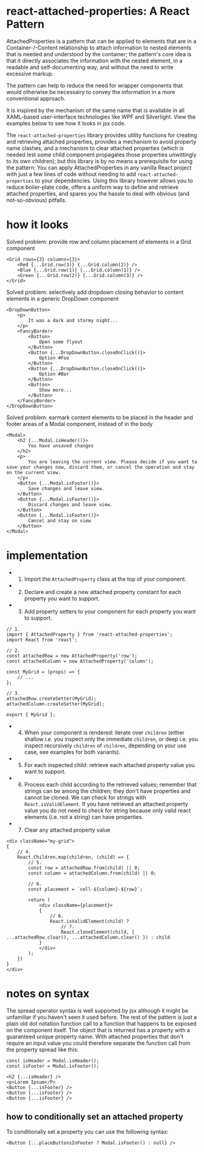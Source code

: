 # react-attached-properties: A React Pattern

AttachedProperties is a pattern that can be applied to elements that are in a Container-/-Content relationship to attach information to nested elements that is needed and understood by the container; the pattern's core idea is that it directly associates the information with the nested element, in a readable and self-documenting way, and without the need to write excessive markup.

The pattern can help to reduce the need for wrapper components that would otherwise be necessairy to convey the information in a more conventional approach.

It is inspired by the mechanism of the same name that is available in all XAML-based user-interface technologies like WPF and Silverlight.
View the examples below to see how it looks in jsx code.

The `react-attached-properties` library provides utility functions for creating and retrieving attached properties, provides a mechanism to avoid property name clashes, and a mechanism to clear attached properties (which is needed lest some child component propagates those properties unwittingly to its own children); but this library is by no means a prerequisite for using the pattern: You can apply AttachedProperties in any vanilla React project with just a few lines of code without needing to add `react-attached-properties` to your dependencies. Using this library however allows you to reduce boiler-plate code, offers a uniform way to define and retrieve attached properties, and spares you the hassle to deal with obvious (and not-so-obvious) pitfalls.

# how it looks

Solved problem: provide row and column placement of elements in a Grid component
```
<Grid rows={3} columns={3}>
    <Red {...Grid.row(3)} {...Grid.column(2)} />
    <Blue {...Grid.row(1)} {...Grid.column(1)} />
    <Green {...Grid.row(2)} {...Grid.column(3)} />
</Grid>
```

Solved problem: selectively add dropdown closing behavior to content elements in a generic DropDown component
```
<DropDownButton>
    <p>
        It was a dark and stormy night...
    </p>
    <FancyBorder>
        <Button>
            Open some flyout
        </Button>
        <Button {...DropDownButton.closeOnClick()}>
            Option #Foo
        </Button>
        <Button {...DropDownButton.closeOnClick()}>
            Option #Bar
        </Button>
        <Button>
            Show more...
        </Button>
    </FancyBorder>
</DropDownButton>
```

Solved problem: earmark content elements to be placed in the header and footer areas of a Modal component, instead of in the body
```
<Modal>
    <h2 {...Modal.isHeader()}>
        You have unsaved changes
    </h2>
    <p>
        You are leaving the current view. Please decide if you want to save your changes now, discard them, or cancel the operation and stay on the current view.
    </p>
    <Button {...Modal.isFooter()}>
        Save changes and leave view.
    </Button>
    <Button {...Modal.isFooter()}>
        Discard changes and leave view.
    </Button>
    <Button {...Modal.isFooter()}>
        Cancel and stay on view
    </Button>
</Modal>
```

# implementation

- 1. Import the `AttachedProperty` class at the top of your component.
- 2. Declare and create a new attached property constant for each property you want to support.
- 3. Add property setters to your component for each property you want to support.
```
// 1.
import { AttachedProperty } from 'react-attached-properties';
import React from 'react';

// 2.
const attachedRow = new AttachedProperty('row');
const attachedColumn = new AttachedProperty('column');

const MyGrid = (props) => {
    // ...
};

// 3.
attachedRow.createSetter(MyGrid);
attachedColumn.createSetter(MyGrid);

export { MyGrid };
```

- 4. When your component is rendered: iterate over `children` (either shallow i.e. you inspect only the immediate `children`, or deep i.e. you inspect recursively `children` of `children`, depending on your use case, see examples for both variants).
- 5. For each inspected child: retrieve each attached property value you want to support.
- 6. Process each child according to the retrieved values; remember that strings can be among the children; they don't have properties and cannot be cloned. We can check for strings with `React.isValidElement`. If you have retrieved an attached property value you do not need to check for string because only valid react elements (i.e. not a string) can have properties.
- 7. Clear any attached property value
```
<div className="my-grid">
{
    // 4.
    React.Children.map(children, (child) => {
        // 5.
        const row = attachedRow.from(child) || 0;
        const column = attachedColumn.from(child) || 0;

        // 6.
        const placement = `cell-${column}-${row}`;

        return (
            <div className={placement}>
            {
                // 6.
                React.isValidElement(child) ?
                    // 7.
                    React.cloneElement(child, { ...attachedRow.clear(), ...attachedColumn.clear() }) : child
            }
            </div>
        );
    })
}
</div>
```

# notes on syntax

The spread operator syntax is well supported by jsx although it might be unfamiliar if you haven't seen it used before.
The rest of the pattern is just a plain old dot notation function call to a function that happens to be exposed on the component itself. The object that is returned has a property with a guaranteed unique property name.
With attached properties that don't require an input value you could therefore separate the function call from the property spread like this:
```
const isHeader = Modal.isHeader();
const isFooter = Modal.isFooter();

<h2 {...isHeader} />
<p>Lorem Ipsum</P>
<Button {...isFooter} />
<Button {...isFooter} />
<Button {...isFooter} />
```

## how to conditionally set an attached property

To conditionally set a property you can use the following syntax:
```
<Button {...placeButtonsInFooter ? Modal.isFooter() : null} />
```
